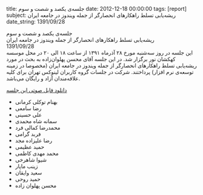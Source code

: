 title: جلسه‌ی یکصد و شصت و سوم
date: 2012-12-18 00:00:00
tags: [report]
subject: ریشه‌یابی تسلط راهکارهای انحصارگر از جمله ویندوز در جامعه ایران
date_string: 1391/09/28


<div class="title">
جلسه‌ی یکصد و شصت و سوم
</div>

<div class="subject">
ریشه‌یابی تسلط راهکارهای انحصارگر از جمله ویندوز در جامعه ایران
</div>

<div class="date">
1391/09/28
</div>

<div class="body">
این جلسه در روز سه‌شنبه مورخ ۲۸ آذرماه ۱۳۹۱ از ساعت ۱۸ الی ۲۰ در محل موسسه کهکشان نور برگزار شد.
در این جلسه آقای محسن پهلوان‌زاده به بحث در مورد
ریشه‌یابی تسلط راهکارهای انحصارگر از جمله ویندوز در جامعه ایران (مخصوصا در زمینه توسعه‌ی نرم افزار) پرداختند.
شرکت در جلسات گروه کاربران لینوکس تهران برای کلیه علاقه‌مندان آزاد و رایگان می‌باشد.
</div>

<a href="/audios/91_09_28_session.ogg" class="attachment">دانلود فایل صوتی این جلسه</a>

<ul class="members bullet">
<li>بهنام توکلی کرمانی</li>
<li>رضا سامعی</li>
<li>علی حسینی</li>
<li>سمانه شاه محمدی</li>
<li>محمدرضا کمالی فرد</li>
<li>فربد گرامی</li>
<li>رضا علیزاده مجد</li>
<li>حمید عظیمی</li>
<li>محمد مهدی کاظمی</li>
<li>شیوا شاهرخی</li>
<li>زینب ماپار</li>
<li>سعید وایقان</li>
<li>حمید روحی</li>
<li>محسن پهلوان زاده</li>
</ul>

<br />
<br />
